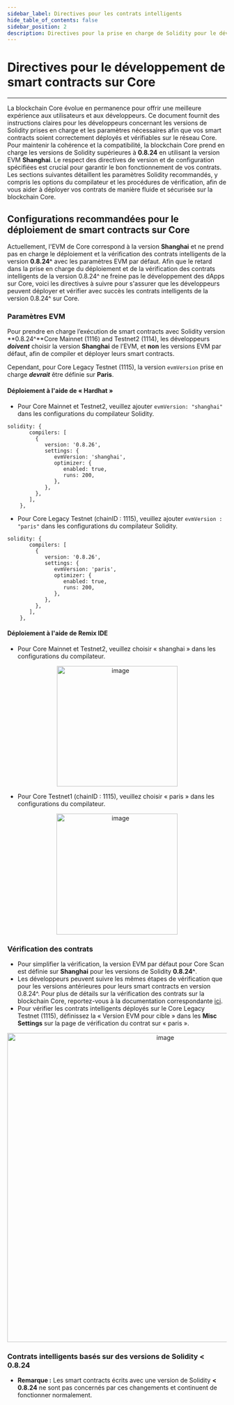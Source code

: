 ```yaml
---
sidebar_label: Directives pour les contrats intelligents
hide_table_of_contents: false
sidebar_position: 2
description: Directives pour la prise en charge de Solidity pour le développement de contrats intelligents sur Core
---
```


# Directives pour le développement de smart contracts sur Core

---

La blockchain Core évolue en permanence pour offrir une meilleure expérience aux utilisateurs et aux développeurs. Ce document fournit des instructions claires pour les développeurs concernant les versions de Solidity prises en charge et les paramètres nécessaires afin que vos smart contracts soient correctement déployés et vérifiables sur le réseau Core. Pour maintenir la cohérence et la compatibilité, la blockchain Core prend en charge les versions de Solidity supérieures à **0.8.24** en utilisant la version EVM **Shanghai**. Le respect des directives de version et de configuration spécifiées est crucial pour garantir le bon fonctionnement de vos contrats. Les sections suivantes détaillent les paramètres Solidity recommandés, y compris les options du compilateur et les procédures de vérification, afin de vous aider à déployer vos contrats de manière fluide et sécurisée sur la blockchain Core.

## Configurations recommandées pour le déploiement de smart contracts sur Core

Actuellement, l'EVM de Core correspond à la version **Shanghai** et ne prend pas en charge le déploiement et la vérification des contrats intelligents de la version **0.8.24^** avec les paramètres EVM par défaut. Afin que le retard dans la prise en charge du déploiement et de la vérification des contrats intelligents de la version 0.8.24^ ne freine pas le développement des dApps sur Core, voici les directives à suivre pour s'assurer que les développeurs peuvent déployer et vérifier avec succès les contrats intelligents de la version 0.8.24^ sur Core.

### Paramètres EVM

Pour prendre en charge l’exécution de smart contracts avec Solidity version \*\*0.8.24^\*\*Core Mainnet (1116) and Testnet2 (1114), les développeurs **_doivent_** choisir la version **Shanghai** de l’EVM, et **non** les versions EVM par défaut, afin de compiler et déployer leurs smart contracts.

Cependant, pour Core Legacy Testnet (1115), la version `evmVersion` prise en charge _**devrait**_ être définie sur **Paris**.

#### Déploiement à l'aide de « Hardhat »

- Pour Core Mainnet et Testnet2, veuillez ajouter `evmVersion: "shanghai"` dans les configurations du compilateur Solidity.

```
solidity: {
       compilers: [
         {
            version: '0.8.26',
            settings: {
               evmVersion: 'shanghai',
               optimizer: {
                  enabled: true,
                  runs: 200,
               },
            },
         },
       ],
    },
```

- Pour Core Legacy Testnet (chainID : 1115), veuillez ajouter `evmVersion : "paris"` dans les configurations du compilateur Solidity.

```
solidity: {
       compilers: [
         {
            version: '0.8.26',
            settings: {
               evmVersion: 'paris',
               optimizer: {
                  enabled: true,
                  runs: 200,
               },
            },
         },
       ],
    },
```

#### Déploiement à l'aide de Remix IDE

- Pour Core Mainnet et Testnet2, veuillez choisir « shanghai » dans les configurations du compilateur.

<p align="center">
<img width="277" alt="image" src="https://github.com/user-attachments/assets/a528a516-8dfe-44bf-a0fc-34814f284cca" />
</p>

- Pour Core Testnet1 (chainID : 1115), veuillez choisir « paris » dans les configurations du compilateur.

<p align="center">
<img width="278" alt="image" src="https://github.com/user-attachments/assets/6042382c-2daa-471d-9723-c7a6ce0b3253" />
</p>

### Vérification des contrats

- Pour simplifier la vérification, la version EVM par défaut pour Core Scan est définie sur **Shanghai** pour les versions de Solidity **0.8.24^**.
- Les développeurs peuvent suivre les mêmes étapes de vérification que pour les versions antérieures pour leurs smart contracts en version 0.8.24^. Pour plus de détails sur la vérification des contrats sur la blockchain Core, reportez-vous à la documentation correspondante [ici](./contract-verify.md).
- Pour vérifier les contrats intelligents déployés sur le Core Legacy Testnet (1115), définissez la « Version EVM pour cible » dans les **Misc Settings** sur la page de vérification du contrat sur « paris ».

<p align="center">
<img width="710" alt="image" src="https://github.com/user-attachments/assets/8f2b61f2-72c2-4607-8f64-9e1d1c19960b" />
</p>

### Contrats intelligents basés sur des versions de Solidity < 0.8.24

- **Remarque :** Les smart contracts écrits avec une version de Solidity **\< 0.8.24** ne sont pas concernés par ces changements et continuent de fonctionner normalement.
